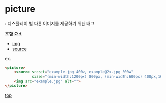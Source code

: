 # picture
: 디스플레이 별 다른 이미지를 제공하기 위한 태그   


**포함 요소**
- [img](./img.md)
- [source](./source.md)


ex.
```html
<picture>
    <source srcset="example.jpg 400w, example@2x.jpg 800w"
            sizes="(min-width:1200px) 800px, (min-width:600px) 400px,100vw">
    <img src="example.jpg" alt="">
</picture>
```



[top](#)
